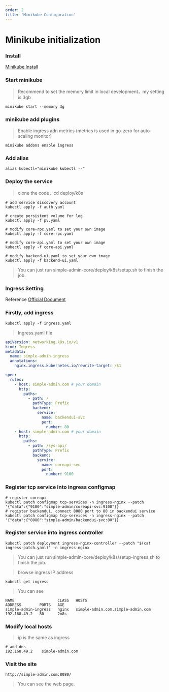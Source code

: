```yaml
---
order: 2
title: 'Minikube Configuration'
---
```


# Minikube initialization

### Install

[Minikube Install](https://minikube.sigs.k8s.io/docs/start/)

### Start minikube
>
> Recommend to set the memory limit in local development，my setting is 3gb

```shell
minikube start --memory 3g
```

### minikube add plugins
>
> Enable ingress adn metrics (metrics is used in go-zero for auto-scaling monitor)

```shell
minikube addons enable ingress
```

### Add alias

```shell
alias kubectl="minikube kubectl --"
```

### Deploy the service
>
> clone the code，cd deploy/k8s

```shell
# add service discovery account
kubectl apply -f auth.yaml

# create persistent volume for log
kubectl apply -f pv.yaml

# modify core-rpc.yaml to set your own image
kubectl apply -f core-rpc.yaml

# modify core-api.yaml to set your own image
kubectl apply -f core-api.yaml

# modify backend-ui.yaml to set your own image
kubectl apply -f backend-ui.yaml
```

> You can just run simple-admin-core/deploy/k8s/setup.sh to finish the job.

### Ingress Setting

Reference [Official Document](https://minikube.sigs.k8s.io/docs/tutorials/nginx_tcp_udp_ingress/)

### Firstly, add ingress

```shell
kubectl apply -f ingress.yaml
```

> Ingress.yaml file

```yaml
apiVersion: networking.k8s.io/v1
kind: Ingress
metadata:
  name: simple-admin-ingress
  annotations:
    nginx.ingress.kubernetes.io/rewrite-target: /$1

spec:
  rules:
    - host: simple-admin.com # your domain
      http:
        paths:
          - path: /
            pathType: Prefix
            backend:
              service:
                name: backendui-svc
                port:
                  number: 80
    - host: simple-admin.com # your domain
      http:
        paths:
          - path: /sys-api/
            pathType: Prefix
            backend:
              service:
                name: coreapi-svc
                port:
                  number: 9100
```

### Register tcp service into ingress configmap

```shell
# register coreapi
kubectl patch configmap tcp-services -n ingress-nginx --patch '{"data":{"9100":"simple-admin/coreapi-svc:9100"}}'
# register backendui, connect 8080 port to 80 in backendui service
kubectl patch configmap tcp-services -n ingress-nginx --patch '{"data":{"8080":"simple-admin/backendui-svc:80"}}'
```

### Register service into  ingress controller

```shell
kubectl patch deployment ingress-nginx-controller --patch "$(cat ingress-patch.yaml)" -n ingress-nginx

```

> You can just run simple-admin-core/deploy/k8s/setup-ingress.sh to finish the job.

> browse ingress IP address

```shell
kubectl get ingress
```

> You can see

```shell
NAME                   CLASS   HOSTS                               ADDRESS        PORTS   AGE
simple-admin-ingress   nginx   simple-admin.com,simple-admin.com   192.168.49.2   80      2m8s
```

### Modify local hosts
>
> ip is the same as ingress

```shell
# add dns
192.168.49.2    simple-admin.com
```

### Visit the site

```shell
http://simple-admin.com:8080/
```

> You can see the web page.
